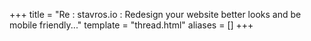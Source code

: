 +++
title = "Re : stavros.io : Redesign your website better looks and be mobile friendly..."
template = "thread.html"
aliases = []
+++

